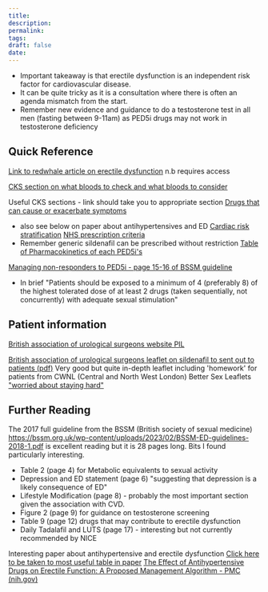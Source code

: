 ```yaml
---
title:
description: 
permalink: 
tags: 
draft: false
date:
---
```


- Important takeaway is that erectile dysfunction is an independent risk factor for cardiovascular disease.  
- It can be quite tricky as it is a consultation where there is often an agenda mismatch from the start. 
- Remember new evidence and guidance to do a testosterone test in all men (fasting between 9-11am) as PED5i drugs may not work in testosterone deficiency
## Quick Reference
[Link to redwhale article on erectile dysfunction](https://www.redwhale.co.uk/content/erectile-dysfunction) n.b requires access

[CKS section on what bloods to check and what bloods to consider](https://cks.nice.org.uk/topics/erectile-dysfunction/diagnosis/assessment/#:~:text=For%20all%20men%2C%20arrange%20blood%20tests%20to%20assess%20for%20an%20underlying%20cause%C2%A0and%20cardiovascular%20risk%3A)

Useful CKS sections - link should take you to appropriate section
[Drugs that can cause or exacerbate symptoms](https://cks.nice.org.uk/topics/erectile-dysfunction/background-information/causes/#:~:text=Drugs%20that%20can%20cause%20or%20exacerbate%20symptoms%20include)
- also see below on paper about antihypertensives and ED
[Cardiac risk stratification](https://cks.nice.org.uk/topics/erectile-dysfunction/diagnosis/assessment/#cardiac-risk-stratification)
[NHS prescription criteria](https://cks.nice.org.uk/topics/erectile-dysfunction/prescribing-information/phosphodiesterase-5-pde-5-inhibitors/#nhs-prescription-criteria)
- Remember generic sildenafil can be prescribed without restriction
[Table of Pharmacokinetics of each PED5i's ](https://cks.nice.org.uk/topics/erectile-dysfunction/prescribing-information/phosphodiesterase-5-pde-5-inhibitors/#:~:text=Table%201.%20Pharmacokinetic%20comparison%20of%20phosphodiesterase%2D5%20(PDE%2D5)%20inhibitors.) 


[Managing non-responders to PED5i - page 15-16 of BSSM guideline](https://bssm.org.uk/wp-content/uploads/2023/02/BSSM-ED-guidelines-2018-1.pdf)
- In brief "Patients should be exposed to a minimum of 4 (preferably 8) of the highest tolerated dose of at least 2 drugs (taken sequentially, not concurrently) with adequate sexual stimulation"

## Patient information 

[British association of urological surgeons website PIL](https://www.baus.org.uk/patients/conditions/3/erectile_dysfunction_impotence)

[British association of urological surgeons leaflet on sildenafil to sent out to patients (pdf)](https://www.baus.org.uk/_userfiles/pages/files/Patients/Leaflets/Viagra.pdf)
Very good but quite in-depth leaflet including 'homework' for patients from CWNL (Central and North West London) Better Sex Leaflets  ["worried about staying hard"](https://www.sexualhealth.cnwl.nhs.uk/media/1055/worried.pdf)

## Further Reading
The 2017 full guideline from the BSSM (British society of sexual medicine) https://bssm.org.uk/wp-content/uploads/2023/02/BSSM-ED-guidelines-2018-1.pdf is excellent reading but it is 28 pages long.
Bits I found particularly interesting.
- Table 2 (page 4) for Metabolic equivalents to sexual activity
- Depression and ED statement (page 6) "suggesting that depression is a likely consequence of ED"
- Lifestyle Modification (page 8) - probably the most important section given the association with CVD. 
- Figure 2 (page 9) for guidance on testosterone screening
- Table 9 (page 12) drugs that may contribute to erectile dysfunction
- Daily Tadalafil and LUTS (page 17) - interesting but not currently recommended by NICE 

Interesting paper about antihypertensive and erectile dysfunction
[Click here to be taken to most useful table in paper](https://www.ncbi.nlm.nih.gov/pmc/articles/PMC8109585/#ss8title)
[The Effect of Antihypertensive Drugs on Erectile Function: A Proposed Management Algorithm - PMC (nih.gov)](https://www.ncbi.nlm.nih.gov/pmc/articles/PMC8109585/)